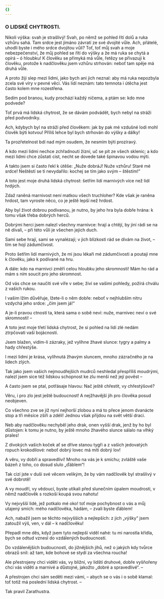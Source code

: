 ```yaml
---
{}
---
```


### O LIDSKÉ CHYTROSTI.

Nikoli výška: svah je strašlivý! Svah, po němž se pohled řítí dolů a ruka vzhůru sahá. Tam srdce jest jímáno závratí ze své dvojité vůle. Ach, přátelé, uhodli byste i mého srdce dvojitou vůli? Toť, toť můj svah a moje nebezpečenství, že můj pohled se řítí do výšky a že má ruka se chytá a opírá – ó hloubku! K člověku se přimyká má vůle, řetězy se přivazuji k člověku, protože k nadčlověku jsem vzhůru strhován: neboť tam spěje má druhá vůle.

A proto žiji slep mezi lidmi, jako bych ani jich neznal: aby má ruka nepozbyla zcela své víry v pevné věci. Vás lidí neznám: tato temnota i útěcha jest často kolem mne rozestřena.

Sedím pod branou, kudy prochází každý ničema, a ptám se: kdo mne podvede?

Toť prvá má lidská chytrost, že se dávám podvádět, bych nebyl na stráži před podvodníky.

Ach, kdybych byl na stráži před člověkem: jak by pak mé vzdušné lodi mohl člověk býti kotvou! Příliš lehce byl bych strhován do výšky a dálky!

Ta prozřetelnost bdí nad mým osudem, že nesmím býti prozíravý.

A kdo mezi lidmi nechce zchřadnouti žízní, uč se pít ze všech sklenic; a kdo mezi lidmi chce zůstati cist, necht se dovede také špinavou vodou mýti.

A takto jsem si často řekl k útěše: „Nuže dobráJ! Nuže vzhůru! Staré mé srdce! Neštěstí se ti nevydařilo: kochej se tím jako svým – štěstím!“

A toto jest moje druhá lidská chytrost: šetřím lidí marnivých více než lidí hrdých.

Zdaž raněná marnivost není matkou všech truchloher? Kde však je raněna hrdost, tam vyroste něco, co je ještě lepší než hrdost.

Aby byl život dobrou podívanou, je nutno, by jeho hra byla dobře hrána: k tomu však třeba dobrých herců.

Dobrými herci jsem nalezl všechny marnivce: hrají a chtějí, by jiní rádi se na ně dívali, – při této vůli je všechen jejich duch.

Sami sebe hrají, sami se vynalézají; v jich blízkosti rád se dívám na život, – tím se hojí zádumčivost.

Proto šetřím lidí marnivých, že mi jsou lékaři mé zádumčivosti a poutají mne k člověku, jako k podívané na hru.

A dále: kdo na marnivci změří celou hloubku jeho skromnosti! Mám ho rád a mám s ním soucit pro jeho skromnost.

Od vás chce se naučiti své víře v sebe; živí se vašimi pohledy, požírá chválu z vašich rukou.

I vašim lžím důvěřuje, lžete-li o něm dobře: neboť v nejhlubším nitru vzdychá jeho srdce: „čím jsem já!“

A je-li pravou ctností ta, která sama o sobě neví: nuže, marnivec neví o své skromnosti! –

A toto jest moje třetí lidská chytrost, že si pohled na lidi zlé nedám ztrpčovati vaší bojácností.

Jsem blažen, vidím-li zázraky, jež vylíhne žhavé slunce: tygry a palmy a hady chřestýše.

I mezi lidmi je krása, vylíhnutá žhavým sluncem, mnoho zázračného je na lidech zlých.

Tak jako jsem vašich nejmoudřejších mudrců neshledal přespříliš moudrými, nalezl jsem sice též lidskou schopnost ke zlu menší než její pověst –

A často jsem se ptal, potřásaje hlavou: Nač ještě chřestit, vy chřestýšové?

Věru, i pro zlo jest ještě budoucnost! A nejžhavější jih pro člověka posud neobjeven.

Co všechno zve se již nyní nejhorší zlobou a má to přece jenom dvanácte stop a tři měsíce zšíři a zdéli! Jednou však přijdou na svět větší draci.

Neb aby nadčlověku nechyběl jeho drak, onen vyšší drak, jenž by ho byl důstojen: k tomu je nutno, by ještě mnoho žhavého slunce sálalo na vlhký prales!

Z divokých vašich koček ať se dříve stanou tygři a z vašich jedovatých ropuch krokodilové: neboť dobrý lovec má míti dobrý lov!

A věru, vy dobří a spravedliví! Mnoho na vás je k smíchu; zvláště vaše bázeň z toho, co dosud slulo „ďáblem“!

Tak cizí jste v duši své věcem velikým, že by vám nadčlověk byl strašlivý v své dobrotě!

A vy moudří, vy vědoucí, byste utíkali před slunečním úpalem moudrosti, v němž nadčlověk s rozkoší koupá svou nahotu!

Vy nejvyšší lidé, jež potkalo mé oko! toť moje pochybnost o vás a můj utajený smích: mého nadčlověka, hádám, – zvali byste ďáblem!

Ach, nabažil jsem se těchto nejvyšších a nejlepších: z jich „výšky“ jsem zatoužil výš, ven, v dál – k nadčlověku!

Přepadl mne děs, když jsem tyto nejlepší viděl nahé: tu mi narostla křídla, bych se odtud vznesl do vzdálených budoucností.

Do vzdálenějších budoucností, do jižnějších jihů, než o jakých kdy tvůrce obrazů snil: až tam, kde bohové se stydí za všechna roucha!

Ale přestrojeny chci viděti vás, vy bližní, vy lidští druhové, dobře vyšňořeny chci vás viděti a marnivé a důstojné, jakožto „dobré a spravedlivé“. –

A přestrojen chci sám seděti mezi vámi, – abych se o vás i o sobě klamal: toť totiž má poslední lidská chytrost. –

  

Tak pravil Zarathustra.
